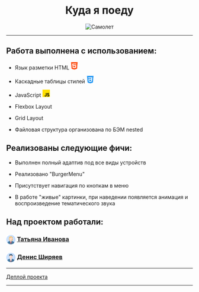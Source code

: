 <h1 align="center">Куда я поеду</h1>
<div align="center">
  <img src="./images/intro-gif.gif" alt="Самолет" width="300" height="300">
</div>

---

<h2>Работа выполнена с использованием:</h2>
<ul>
  <li><p>Язык разметки HTML <img src="./images/readme-html.png" height="20"></p></li>
  <li><p>Каскадные таблицы стилей <img src="./images/readme-css.png" height="20"></p></li>
  <li><p>JavaScript <img src="./images/readme-js.png" height="20"></p></li>
  <li><p>Flexbox Layout</p></li>
  <li><p>Grid Layout</p></li>
  <li><p>Файловая структура организована по БЭМ nested</p></li>
</ul>
<h2>Реализованы следующие фичи:</h2>
<ul>
  <li><p>Выполнен полный адаптив под все виды устройств</p></li>
  <li><p>Реализовано "BurgerMenu"</p></li>
  <li><p>Присутствует навигация по кнопкам в меню</p></li>
  <li><p>В работе "живые" картинки, при наведении появляется анимация и воспроизведение тематического звука</p></li>
</ul>
<h2>Над проектом работали:</h2>
<h3><img src="./images/readme-girl-author.png" height="25" align="center"> <a href="https://github.com/Tatty13" target="_blank">Татьяна Иванова</a></h3>
<h3><img src="./images/readme-man-author.png" height="25" align="center"> <a href="https://github.com/ArokMeister" target="_blank">Денис Ширяев</a></h3>

---

<p><a href="https://tatty13.github.io/kuda-go/" target="_blank">Деплой проекта</a></p>

---
